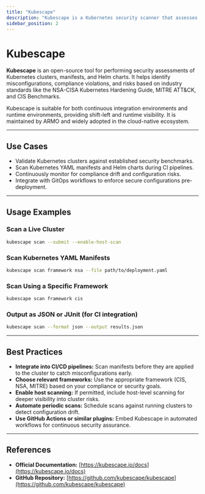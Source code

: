```yaml
---
title: "Kubescape"
description: "Kubescape is a Kubernetes security scanner that assesses clusters, manifests, and Helm charts against security frameworks and misconfigurations."
sidebar_position: 2
---
```


# Kubescape

**Kubescape** is an open-source tool for performing security assessments of Kubernetes clusters, manifests, and Helm charts. It helps identify misconfigurations, compliance violations, and risks based on industry standards like the NSA-CISA Kubernetes Hardening Guide, MITRE ATT&CK, and CIS Benchmarks.

Kubescape is suitable for both continuous integration environments and runtime environments, providing shift-left and runtime visibility. It is maintained by ARMO and widely adopted in the cloud-native ecosystem.

---

## Use Cases

- Validate Kubernetes clusters against established security benchmarks.
- Scan Kubernetes YAML manifests and Helm charts during CI pipelines.
- Continuously monitor for compliance drift and configuration risks.
- Integrate with GitOps workflows to enforce secure configurations pre-deployment.

---

## Usage Examples

### Scan a Live Cluster

```bash
kubescape scan --submit --enable-host-scan
```

### Scan Kubernetes YAML Manifests

```bash
kubescape scan framework nsa --file path/to/deployment.yaml
```

### Scan Using a Specific Framework

```bash
kubescape scan framework cis
```

### Output as JSON or JUnit (for CI integration)

```bash
kubescape scan --format json --output results.json
```

---

## Best Practices

- **Integrate into CI/CD pipelines:** Scan manifests before they are applied to the cluster to catch misconfigurations early.
- **Choose relevant frameworks:** Use the appropriate framework (CIS, NSA, MITRE) based on your compliance or security goals.
- **Enable host scanning:** If permitted, include host-level scanning for deeper visibility into cluster risks.
- **Automate periodic scans:** Schedule scans against running clusters to detect configuration drift.
- **Use GitHub Actions or similar plugins:** Embed Kubescape in automated workflows for continuous security assurance.

---

## References

- **Official Documentation:** [https://kubescape.io/docs](https://kubescape.io/docs)
- **GitHub Repository:** [https://github.com/kubescape/kubescape](https://github.com/kubescape/kubescape)
